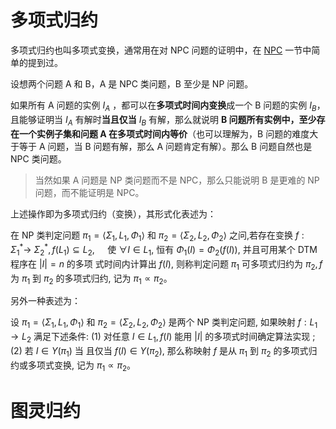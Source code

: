
# 多项式归约

多项式归约也叫多项式变换，通常用在对 NPC 问题的证明中，在 [NPC](./4.html) 一节中简单的提到过。

设想两个问题 A 和 B，A 是 NPC 类问题，B 至少是 NP 问题。

如果所有 A 问题的实例 $I_A$ ，都可以在**多项式时间内变换**成一个 B 问题的实例 $I_B$，且能够证明当 $I_A$ 有解时**当且仅当** $I_B$ 有解，那么就说明 **B 问题所有实例中，至少存在一个实例子集和问题 A 在多项式时间内等价**（也可以理解为，B 问题的难度大于等于 A 问题，当 B 问题有解，那么 A 问题肯定有解）。那么 B 问题自然也是 NPC 类问题。

> 当然如果 A 问题是 NP 类问题而不是 NPC，那么只能说明 B 是更难的 NP 问题，而不能证明是 NPC。

上述操作即为多项式归约（变换），其形式化表述为：

在 $\mathrm{NP}$ 类判定问题 $\pi_{1}=\left\langle\Sigma_{1}, L_{1}, \Phi_{1}\right\rangle$ 和 $\pi_{2}=\left\langle\Sigma_{2}, L_{2}, \Phi_{2}\right\rangle$ 之问,若存在变换 $f: \Sigma_{1}^{*} \rightarrow$
$\Sigma_{2}^{*}, f\left(L_{1}\right) \subseteq L_{2}, \quad$ 使 $\forall I \in L_{1},$ 恒有 $\Phi_{1}(I)=\Phi_{2}(f(I)),$ 并且可用某个 $\mathrm{DTM}$ 程序在 $|I|=n$ 的多项
式时间内计算出 $f(I),$ 则称判定问题 $\pi_{1}$ 可多项式归约为 $\pi_{2}, f$ 为 $\pi_{1}$ 到 $\pi_{2}$ 的多项式归约, 记为 $\pi_{1} \propto \pi_{2}$。

另外一种表述为：

设 $\pi_{1}=\left\langle\Sigma_{1}, L_{1}, \Phi_{1}\right\rangle$ 和 $\pi_{2}=\left\langle\Sigma_{2}, L_{2}, \Phi_{2}\right\rangle$ 是两个 $\mathrm{NP}$ 类判定问题, 如果映射 $f: L_{1} \rightarrow L_{2}$
满足下述条件: (1) 对任意 $I \in L_{1}, f(I)$ 能用 $|I|$ 的多项式时间确定算法实现 $;(2)$ 若 $I \in Y\left(\pi_{1}\right)$ 当
且仅当 $f(I) \in Y\left(\pi_{2}\right),$ 那么称映射 $f$ 是从 $\pi_{1}$ 到 $\pi_{2}$ 的多项式归约或多项式变换, 记为 $\pi_{1} \propto \pi_{2}$。




# 图灵归约


